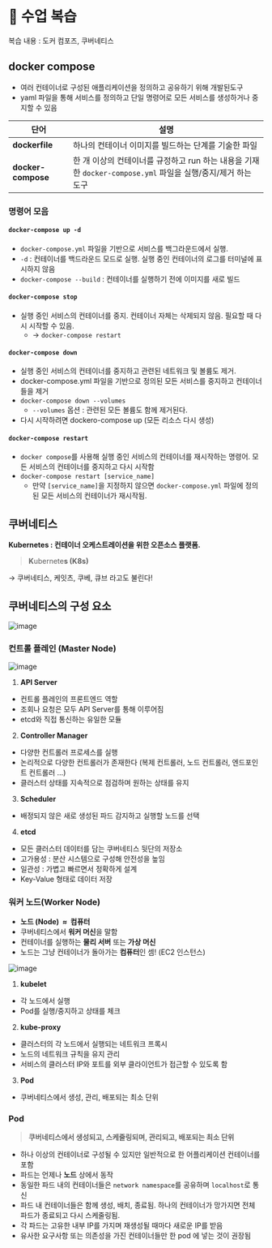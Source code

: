 # 🚀 수업 복습
복습 내용 : 도커 컴포즈, 쿠버네티스
## docker compose
- 여러 컨테이너로 구성된 애플리케이션을 정의하고 공유하기 위해 개발된도구
- yaml 파일을 통해 서비스를 정의하고 단일 명령어로 모든 서비스를 생성하거나 중지할 수 있음

| 단어  | 설명 |
| --- | --- |
| **dockerfile** | 하나의 컨테이너 이미지를 빌드하는 단계를 기술한 파일 |
| **docker-compose** | 한 개 이상의 컨테이너를 규정하고 run 하는 내용을 기재한 `docker-compose.yml` 파일을 실행/중지/제거 하는 도구 |

### 명령어 모음

#### `docker-compose up -d`

- `docker-compose.yml` 파일을 기반으로 서비스를 백그라운드에서 실행.
- `-d` : 컨테이너를 백드라운드 모드로 실행. 실행 중인 컨테이너의 로그를 터미널에 표시하지 않음
- `docker-compose --build` : 컨테이너를 실행하기 전에 이미지를 새로 빌드

#### `docker-compose stop`

- 실행 중인 서비스의 컨테이너를 중지. 컨테이너 자체는 삭제되지 않음. 필요할 때 다시 시작할 수 있음.
    - → `docker-compose restart`

#### `docker-compose down`

- 실행 중인 서비스의 컨테이너를 중지하고 관련된 네트워크 및 볼륨도 제거.
- docker-compose.yml 파일을 기반으로 정의된 모든 서비스를 중지하고 컨테이너들을 제거
- `docker-compose down --volumes`
    - `--volumes` 옵션 : 관련된 모든 볼륨도 함께 제거된다.
- 다시 시작하려면 dockero-compose up (모든 리소스 다시 생성)

#### `docker-compose restart`

- `docker compose`를 사용해 실행 중인 서비스의 컨테이너를 재시작하는 명령어. 모든 서비스의 컨테이너를 중지하고 다시 시작함
- `docker-compose restart [service_name]`
    - 만약 `[service_name]`을 지정하지 않으면 `docker-compose.yml` 파일에 정의된 모든 서비스의 컨테이너가 재시작됨.
 
## 쿠버네티스
**Kubernetes : 컨테이너 오케스트레이션을 위한 오픈소스 플랫폼.**

> **K**ubernete**s (K8s)**
> 

→ 쿠버네티스, 케잇츠, 쿠베, 큐브 라고도 불린다!

## 쿠버네티스의 구성 요소

![image](https://github.com/user-attachments/assets/6f98513c-ef7b-4f5f-b1b7-321346b84242)

### 컨트롤 플레인 (Master Node)

![image](https://github.com/user-attachments/assets/514e269a-dcce-4280-8e80-287b229a2b8e)

1. **API Server**
- 컨트롤 플레인의 프론트엔드 역할
- 조회나 요청은 모두 API Server를 통해 이루어짐
- etcd와 직접 통신하는 유일한 모듈

2. **Controller Manager**
- 다양한 컨트롤러 프로세스를 실행
- 논리적으로 다양한 컨트롤러가 존재한다 (복제 컨트롤러, 노드 컨트롤러, 엔드포인트 컨트롤러 …)
- 클러스터 상태를 지속적으로 점검하며 원하는 상태를 유지

3. **Scheduler**
- 배정되지 않은 새로 생성된 파드 감지하고 실행할 노드를 선택

4. **etcd**
- 모든 클러스터 데이터를 담는 쿠버네티스 뒷단의 저장소
- 고가용성 : 분산 시스템으로 구성해 안전성을 높임
- 일관성 : 가볍고 빠르면서 정확하게 설계
- Key-Value 형태로 데이터 저장

### 워커 노드(Worker Node)

- **노드 (Node)  ≈  컴퓨터**
- 쿠버네티스에서 **워커 머신**을 말함
- 컨테이너를 실행하는 **물리 서버** 또는 **가상 머신**
- 노드는 그냥 컨테이너가 돌아가는 **컴퓨터**인 셈! (EC2 인스턴스)

![image](https://github.com/user-attachments/assets/5b514465-11e2-4500-a934-8f7a3a71c7c5)

1. **kubelet**
- 각 노드에서 실행
- Pod를 실행/중지하고 상태를 체크

2. **kube-proxy**
- 클러스터의 각 노드에서 실행되는 네트워크 프록시
- 노드의 네트워크 규칙을 유지 관리
- 서비스의 클러스터 IP와 포트를 외부 클라이언트가 접근할 수 있도록 함

3. **Pod**
- 쿠버네티스에서 생성, 관리, 배포되는 최소 단위

### Pod

> **쿠버네티스에서 생성되고, 스케줄링되며, 관리되고, 배포되는 최소 단위**


- 하나 이상의 컨테이너로 구성될 수 있지만 일반적으로 한 어플리케이션 컨테이너를 포함
- 파드는 언제나 **노드** 상에서 동작
- 동일한 파드 내의 컨테이너들은 `network namespace`를 공유하며 `localhost`로 통신
- 파드 내 컨테이너들은 함께 생성, 배치, 종료됨. 하나의 컨테이너가 망가지면 전체 파드가 종료되고 다시 스케줄링됨.
- 각 파드는 고유한 내부 IP를 가지며 재생성될 때마다 새로운 IP를 받음
- 유사한 요구사항 또는 의존성을 가진 컨테이너들만 한 pod 에 넣는 것이 권장됨
